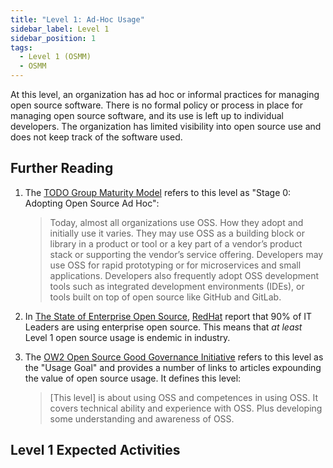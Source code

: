 ```yaml
---
title: "Level 1: Ad-Hoc Usage"
sidebar_label: Level 1
sidebar_position: 1
tags:
  - Level 1 (OSMM)
  - OSMM
---
```

At this level, an organization has ad hoc or informal practices for managing open source software. There is no formal policy or process in place for managing open source software, and its use is left up to individual developers. The organization has limited visibility into open source use and does not keep track of the software used.

## Further Reading

1. The [TODO Group Maturity Model](../Training/Evolution-OSPO) refers to this level as "Stage 0: Adopting Open Source Ad Hoc":

    > Today, almost all organizations use OSS. How they adopt and initially use it varies. They may use OSS as a building block or library in a product or tool or a key part of a vendor’s product stack or supporting the vendor’s service offering. Developers may use OSS for rapid prototyping or for microservices and small applications. Developers also frequently adopt OSS development tools such as integrated development environments (IDEs), or tools built on top of open source like GitHub and GitLab.

2. In [The State of Enterprise Open Source](https://www.redhat.com/en/enterprise-open-source-report/2022), [RedHat](https://redhat.com) report that 90% of IT Leaders are using enterprise open source.  This means that _at least_ Level 1 open source usage is endemic in industry.

3. The [OW2 Open Source Good Governance Initiative](https://www.ow2.org/view/OSS_Governance/Level_1) refers to this level as the "Usage Goal" and provides a number of links to articles expounding the value of open source usage.  It defines this level: 

    > [This level] is about using OSS and competences in using OSS. It covers technical ability and experience with OSS. Plus developing some understanding and awareness of OSS.


## Level 1 Expected Activities

<BokTagList tag="Level 1 (OSMM)" filter="Activities" />

